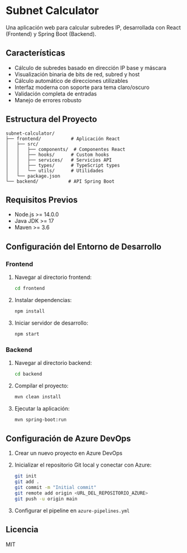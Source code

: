 # Subnet Calculator

Una aplicación web para calcular subredes IP, desarrollada con React (Frontend) y Spring Boot (Backend).

## Características

- Cálculo de subredes basado en dirección IP base y máscara
- Visualización binaria de bits de red, subred y host
- Cálculo automático de direcciones utilizables
- Interfaz moderna con soporte para tema claro/oscuro
- Validación completa de entradas
- Manejo de errores robusto

## Estructura del Proyecto

```
subnet-calculator/
├── frontend/           # Aplicación React
│   ├── src/
│   │   ├── components/  # Componentes React
│   │   ├── hooks/      # Custom hooks
│   │   ├── services/   # Servicios API
│   │   ├── types/      # TypeScript types
│   │   └── utils/      # Utilidades
│   └── package.json
└── backend/           # API Spring Boot
```

## Requisitos Previos

- Node.js >= 14.0.0
- Java JDK >= 17
- Maven >= 3.6

## Configuración del Entorno de Desarrollo

### Frontend

1. Navegar al directorio frontend:
   ```bash
   cd frontend
   ```

2. Instalar dependencias:
   ```bash
   npm install
   ```

3. Iniciar servidor de desarrollo:
   ```bash
   npm start
   ```

### Backend

1. Navegar al directorio backend:
   ```bash
   cd backend
   ```

2. Compilar el proyecto:
   ```bash
   mvn clean install
   ```

3. Ejecutar la aplicación:
   ```bash
   mvn spring-boot:run
   ```

## Configuración de Azure DevOps

1. Crear un nuevo proyecto en Azure DevOps
2. Inicializar el repositorio Git local y conectar con Azure:
   ```bash
   git init
   git add .
   git commit -m "Initial commit"
   git remote add origin <URL_DEL_REPOSITORIO_AZURE>
   git push -u origin main
   ```

3. Configurar el pipeline en `azure-pipelines.yml`

## Licencia

MIT 